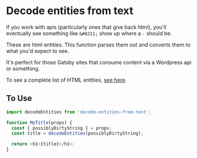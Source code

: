 # Decode entities from text

If you work with apis (particularly ones that give back html), you'll eventually see something like `&#8211;` show up where a `-` should be.

These are html entities. This function parses them out and converts them to what you'd expect to see.

It's perfect for those Gatsby sites that consume content via a Wordpress api or something.

To see a complete list of HTML entities, [see here](https://dev.w3.org/html5/html-author/charref).

## To Use

```js
import decodeEntities from 'decode-entities-from-text';

function MyTitle(props) {
  const { possiblyDirtyString } = props;
  const title = decodeEntities(possiblyDirtyString);

  return <h1>{title}</h1>;
}
```
